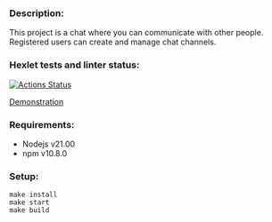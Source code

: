 ### Description:
This project is a chat where you can communicate with other people. Registered users can create and manage chat channels. 
### Hexlet tests and linter status:
[![Actions Status](https://github.com/Rolex55/frontend-project-12/actions/workflows/hexlet-check.yml/badge.svg)](https://github.com/Rolex55/frontend-project-12/actions)

[Demonstration](https://frontend-project-12-7873.onrender.com)
### Requirements:
* Nodejs v21.00
* npm v10.8.0
### Setup:
```
make install 
make start 
make build

```


